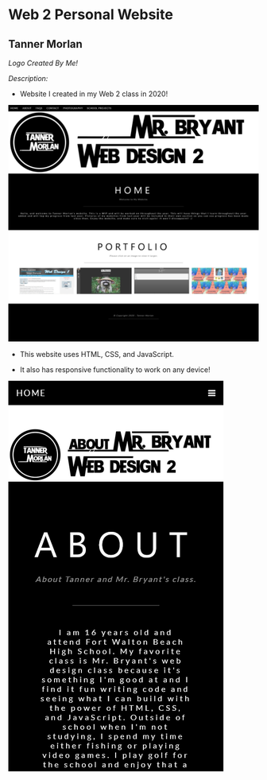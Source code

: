 

# Web 2 Personal Website

## Tanner Morlan

*Logo Created By Me!*

*Description:*

- Website I created in my Web 2 class in 2020!

![homepage.png](img/homepage.png "Homepage")

- This website uses HTML, CSS, and JavaScript.

- It also has responsive functionality to work on any device!

![homepage-responsive.png](img/homepage-responsive.png "Responsive Homepage")